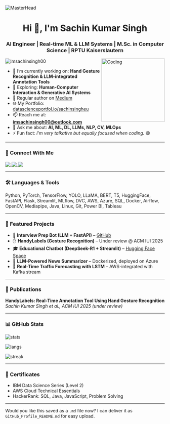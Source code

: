 ![MasterHead](https://your-hosted-banner-image-link.com)
<h1 align="center">Hi 👋, I'm Sachin Kumar Singh</h1>
<h3 align="center">AI Engineer | Real-time ML & LLM Systems | M.Sc. in Computer Science | RPTU Kaiserslautern</h3>

<img align="right" alt="Coding" width="200" src="https://media.giphy.com/media/qgQUggAC3Pfv687qPC/giphy.gif">


<p align="left"> 
  <img src="https://komarev.com/ghpvc/?username=imsachinsingh00&label=Profile%20views&color=0e75b6&style=flat" alt="imsachinsingh00" /> 
</p>

- 🔭 I’m currently working on: **Hand Gesture Recognition & LLM-integrated Annotation Tools**  
- 🌱 Exploring: **Human-Computer Interaction & Generative AI Systems**  
- 📝 Regular author on [Medium](https://medium.com/@imsachinsingh00)  
- 🌐 My Portfolio: [datascienceportfol.io/sachinsingheu](https://www.datascienceportfol.io/sachinsingheu)  
- 📫 Reach me at: **imsachinsingh00@outlook.com**  
- 💬 Ask me about: **AI, ML, DL, LLMs, NLP, CV, MLOps**  
- ⚡ Fun fact: *I’m very talkative but equally focused when coding.* 😄  

---

### 🔗 Connect With Me

<p align="left">
  <a href="https://linkedin.com/in/imsachinsingh00" target="blank">
    <img align="center" src="https://img.shields.io/badge/LinkedIn-blue?style=flat&logo=linkedin" />
  </a>
  <a href="https://huggingface.co/Imsachinsingh00" target="blank">
    <img align="center" src="https://img.shields.io/badge/HuggingFace-yellow?style=flat&logo=huggingface" />
  </a>
  <a href="https://medium.com/@imsachinsingh00" target="blank">
    <img align="center" src="https://img.shields.io/badge/Medium-black?style=flat&logo=medium" />
  </a>
</p>

---

### 🛠 Languages & Tools

Python, PyTorch, TensorFlow, YOLO, LLaMA, BERT, T5, HuggingFace, FastAPI, Flask, Streamlit, MLflow, DVC, AWS, Azure, SQL, Docker, Airflow, OpenCV, Mediapipe, Java, Linux, Git, Power BI, Tableau

---

### 🚀 Featured Projects

- 🧠 **Interview Prep Bot (LLM + FastAPI)** – [GitHub](https://github.com/imsachinsingh00/interview-prep-bot)  
- ✋ **HandyLabels (Gesture Recognition)** – Under review @ ACM IUI 2025  
- 🎓 **Educational Chatbot (DeepSeek-R1 + Streamlit)** – [Hugging Face Space](https://huggingface.co/spaces/Imsachinsingh00/education-chatbot)  
- 🎯 **LLM-Powered News Summarizer** – Dockerized, deployed on Azure  
- 🦾 **Real-Time Traffic Forecasting with LSTM** – AWS-integrated with Kafka stream

---

### 📃 Publications

**HandyLabels: Real-Time Annotation Tool Using Hand Gesture Recognition**  
*Sachin Kumar Singh et al., ACM IUI 2025 (under review)*

---

### 📊 GitHub Stats

<p>
  <img align="center" src="https://github-readme-stats.vercel.app/api?username=imsachinsingh00&show_icons=true&locale=en" alt="stats" />
</p>
<p>
  <img align="center" src="https://github-readme-stats.vercel.app/api/top-langs/?username=imsachinsingh00&layout=compact" alt="langs" />
</p>
<p>
  <img align="center" src="https://github-readme-streak-stats.herokuapp.com/?user=imsachinsingh00" alt="streak" />
</p>

---

### 📜 Certificates

- IBM Data Science Series (Level 2)
- AWS Cloud Technical Essentials
- HackerRank: SQL, Java, JavaScript, Problem Solving

---

Would you like this saved as a `.md` file now? I can deliver it as `GitHub_Profile_README.md` for easy upload.
